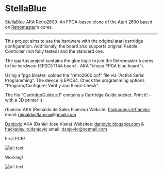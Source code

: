 # StellaBlue

StellaBlue AKA Retro2600: An FPGA-based clone of the Atari 2600 based on [Retromaster]'s cores.

-------------------------------------------------------------------------------

This project aims to use the hardware with the original atari cartridge configuration. Additionaly, the board also supports original Paddle Controller (not fully tested) and the standard one.

The quartus project contains the glue logic to join the Retromaster's cores to the hardware (EP2C5T144 board - AKA "cheap FPGA blue board").

Using a fpga blaster; upload the "retro2600.pof" file via "Active Serial Programming". The device is EPCS4. Check the programming options "Program/Configure; Verifiy and Blank-Check".

The file "CartridgeGuide.stl" contains a Cartridge Guide socket. Print it! - with a 3D printer :)


rflamino AKA (Reinaldo de Sales Flamino)
Website:	[hackaday.io/rflamino]
email:		reinaldosflamino@gmail.com

[Danjovic]  AKA (Daniel Jose Viana)
Websites:	[danjovic.blogspot.com] & [hackaday.io/danjovic]
email:		danjovic@hotmail.com


[Danjovic]: <https://hackaday.io/danjovic/>
[hackaday.io/rflamino]: <https://hackaday.io/rflamino/>
[danjovic.blogspot.com]: <https://danjovic.blogspot.com/>
[hackaday.io/danjovic]: <https://hackaday.io/danjovic/>
[Danjovic]: <https://github.com/Danjovic/>
[Retromaster]: <https://retromaster.wordpress.com/a2601/>


First PCB!

![alt text](https://github.com/rflamino/StellaBlue/blob/master/pictures/20161107_230555.jpg
)

Working!

![alt text](https://github.com/rflamino/StellaBlue/blob/master/pictures/20161107_231717.jpg)
